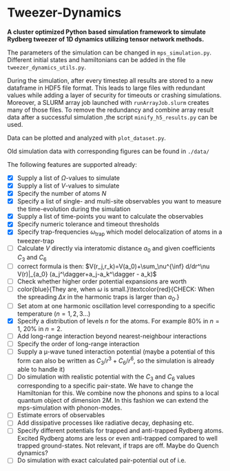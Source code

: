 # Tweezer-Dynamics
**A cluster optimized Python based simulation framework to simulate Rydberg tweezer of 1D dynamics utilizing tensor network methods.**

The parameters of the simulation can be changed in `mps_simulation.py`. Different initial states and hamiltonians can be added in the file `tweezer_dynamics_utils.py`.

During the simulation, after every timestep all results are stored to a new dataframe in HDF5 file format.
This leads to large files with redundant values while adding a layer of security for timeouts or crashing simulations.
Moreover, a SLURM array job launched with `runArrayJob.slurm` creates many of those files.
To remove the redundancy and combine array result data after a successful simulation ,the script `minify_h5_results.py` can be used.

Data can be plotted and analyzed with `plot_dataset.py`.

Old simulation data with corresponding figures can be found in `./data/`

The following features are supported already:
- [x] Supply a list of $\Omega$-values to simulate
- [x] Supply a list of $V$-values to simulate
- [x] Specify the number of atoms $N$
- [x] Specify a list of single- and multi-site observables you want to measure the time-evolution during the simulation
- [x] Supply a list of time-points you want to calculate the observables
- [x] Specify numeric tolerance and timeout thresholds
- [x] Specify trap-frequencies $\omega_\mathrm{trap}$ which model delocalization of atoms in a tweezer-trap
- [ ] Calculate $V$ directly via interatomic distance $a_0$ and given coefficients $C_3$ and $C_6$
- [ ] correct formula is then: $V(r_j,r_k)=V(a_0)+\sum_\nu^{\inf} d/dr^\nu V(r)|_{a_0} (a_j^\dagger+a_j-a_k^\dagger - a_k)$
- [ ]  Check whether higher order potential expansions are worth
- [ ] color{blue}{They are, when $\omega$ is small.}\textcolor{red}{CHECK: When the spreading $\Delta x$ in the harmonic traps is larger than $a_0$.}
- [ ]  Set atom at one harmonic oscillation level corresponding to a specific temperature $(n=1,2,3...)$
- [x]  Specify a distribution of levels $n$ for the atoms. For example $80\%$ in $n=1$, $20\%$ in $n=2$.
- [ ]  Add long-range interaction beyond nearest-neighbour interactions
- [ ]  Specify the order of long-range interaction
- [ ]  Supply a µ-wave tuned interaction potential (maybe a potential of this form can also be written as $C_3/r^3+C_6/r^6$, so the simulation is already able to handle it)
- [ ] Do simulation with realistic potential with the $C_3$ and $C_6$ values corresponding to a specific pair-state. We have to change the Hamiltonian for this. We combine now the phonons and spins to a local quantum object of dimension $2M$. In this fashion we can extend the mps-simulation with phonon-modes.
- [ ]  Estimate errors of observables
- [ ]  Add dissipative processes like radiative decay, dephasing etc.
- [ ]  Specify different potentials for trapped and anti-trapped Rydberg atoms. Excited Rydberg atoms are less or even anti-trapped compared to well trapped ground-states. Not relevant, if traps are off. Maybe do Quench dynamics?
- [ ] Do simulation with exact calculated pair-potential out of i.e. 